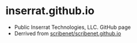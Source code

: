 # inserrat.github.io
* Public Inserrat Technologies, LLC. GitHub page
* Derrived from [scribenet/scribenet.github.io](http://github.com/scribenet/scribenet.github.io)
